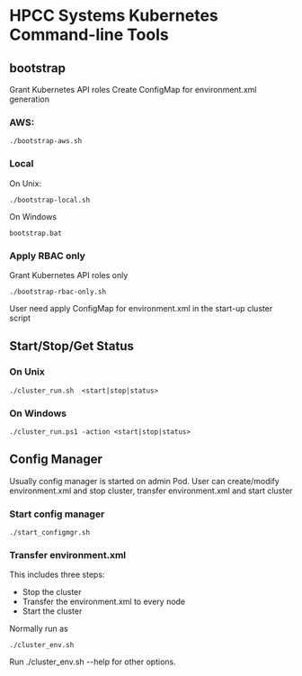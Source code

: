 # HPCC Systems Kubernetes Command-line Tools

## bootstrap
Grant Kubernetes API roles
Create ConfigMap for environment.xml generation

### AWS:
```console
./bootstrap-aws.sh
```

### Local
On Unix:
```console
./bootstrap-local.sh
```
On Windows
```console
bootstrap.bat
```
### Apply RBAC only
Grant Kubernetes API roles only
```console
./bootstrap-rbac-only.sh
```
User need apply ConfigMap for environment.xml in the start-up cluster script


## Start/Stop/Get Status
### On Unix
```console
./cluster_run.sh  <start|stop|status>
```

### On Windows
```console
./cluster_run.ps1 -action <start|stop|status>
```

## Config Manager
Usually config manager is started on admin Pod. User can create/modify environment.xml and stop cluster, transfer environment.xml and start cluster

### Start config manager
```console
./start_configmgr.sh
```


### Transfer environment.xml
This includes three steps:
- Stop the cluster
- Transfer the environment.xml to every node
- Start the cluster

Normally run as
```console
./cluster_env.sh
```

Run ./cluster_env.sh --help for other options.
